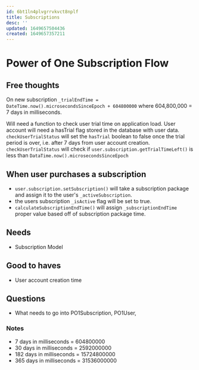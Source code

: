 ```yaml
---
id: 6bt1ln4plvgrrvkvct8nplf
title: Subscriptions
desc: ''
updated: 1649657504436
created: 1649657357211
---
```


# Power of One Subscription Flow

## Free thoughts

On new subscription `_trialEndTime = DateTime.now().microsecondsSinceEpoch + 604800000` where 604,800,000 = 7 days in milliseconds.

Will need a function to check user trial time on application load.
User account will need a hasTrial flag stored in the database with user data.
`checkUserTrialStatus` will set the `hasTrial` boolean to false once the trial period is over, i.e. after 7 days from user account creation.
`checkUserTrialStatus` will check if `user.subscription.getTrialTimeLeft()` is less than `DataTime.now().microsecondsSinceEpoch`

## When user purchases a subscription
- `user.subscription.setSubscription()` will take a subscription package and assign it to the user's `_activeSubscription`.
- the users subscription `_isActive` flag will be set to true.
- `calculateSubscriptionEndTime()` will assign `_subscriptionEndTime` proper value based off of subscription package time. 



## Needs
- Subscription Model

## Good to haves
- User account creation time

## Questions
- What needs to go into PO1Subscription, PO1User,

### Notes
- 7 days in milliseconds = 604800000
- 30 days in milliseconds = 2592000000
- 182 days in milliseconds = 15724800000
- 365 days in milliseconds = 31536000000